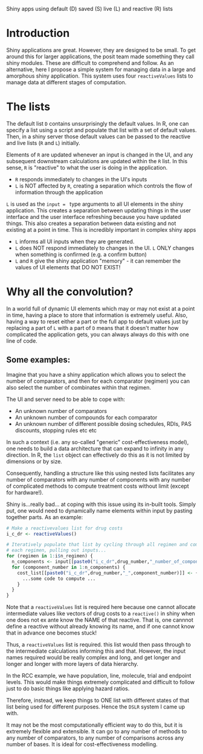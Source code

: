 Shiny apps using default (D) saved (S) live (L) and reactive (R) lists


# Introduction

Shiny applications are great. However, they are designed to be small. To get around
this for larger applications, the posit team made something they call shiny 
modules. These are difficult to comprehend and follow. As an alternative,
here I propose a simple system for managing data in a large and amorphous 
shiny application. This system uses four `reactiveValues` lists to manage
data at different stages of computation.

# The lists

The default list `D` contains unsurprisingly the default values. In R, one can
specify a list using a script and populate that list with a set of default values.
Then, in a shiny server those default values can be passed to the reactive and 
live lists (`R` and `L`) initially. 

Elements of `R` are updated whenever an input is changed in the UI, and any subsequent
downstream calculations are updated within the `R` list. In this sense, `R` is
"reactive" to what the user is doing in the application.   

- `R` responds immediately to changes in the UI's inputs
- `L` is NOT affected by `R`, creating a separation which controls the flow of information through the application



`L` is used as the `input = ` type arguments to all UI elements in the shiny application. This creates a separation between updating things in the user interface and the user interface refreshing because you have updated things. This also creates a separation between data existing and not existing at a point in time. This is incredibly important in complex shiny apps

 - `L` informs all UI inputs when they are generated.
 - `L` does NOT respond immediately to changes in the UI. `L` ONLY changes when something is confirmed (e.g. a confirm button)
 - `L` and `R` give the shiny application "memory" - it can remember the values of UI elements that DO NOT EXIST!
 

# Why all the convolution?

In a world full of dynamic UI elements which may or may not exist at a point
in time, having a place to store that information is extremely useful. Also,
having a way to reset either a part or the full app to default values just
by replacing a part of `L` with a part of `D` means that it doesn't matter how
complicated the application gets, you can always always do this with one line
of code. 


## Some examples:

Imagine that you have a shiny application which allows you to select the number
of comparators, and then for each comparator (regimen) you can also select the number of
combinates within that regimen.

The UI and server need to be able to cope with:

 - An unknown number of comparators
 - An unknown number of compounds for each comparator
 - An unknown number of different possible dosing schedules, RDIs, PAS discounts, stopping rules etc etc
 
In such a context (i.e. any so-called "generic" cost-effectiveness model), one
needs to build a data architecture that can expand to infinity in any direction.
In R, the `list` object can effectively do this as it is not limited by dimensions
or by size.  

Consequently, handling a structure like this using nested lists facilitates any
number of comparators with any number of components with any number of complicated
methods to compute treatment costs without limit (except for hardware!).

Shiny is...really bad... at coping with this issue using its in-built tools. Simply
put, one would need to dynamically name elements within input by pasting together
parts. As an example:


```R
# Make a reactivevalues list for drug costs
i_c_dr <- reactiveValues()

# Iteratively populate that list by cycling through all regimen and components within
# each regimen, pulling out inputs...
for (regimen in 1:i$n_regimen) {
  n_components <- input[[paste0("i_c_dr",drug_number,"_number_of_components")]]
  for (component_number in 1:n_components) {
    cost_list[[paste0("i_c_dr",drug_number,"_",component_number)]] <- {
      ...some code to compute ...
    }
  }
}
```

Note that a `reactiveValues` list is required here because one cannot allocate
intermediate values like vectors of drug costs to a `reactive()` in shiny when
one does not ex ante know the NAME of that reactive. That is, one cannnot define
a reactive without already knowing its name, and if one cannot know that in advance
one becomes stuck!  

Thus, a `reactiveValues` list is required. this list would then pass through to 
the intermediate calculations informing this and that. However, the input names
required would be really complex and long, and get longer and longer and longer
with more layers of data hierarchy.  

In the RCC example, we have population, line, molecule, trial and endpoint levels.
This would make things extremely complicated and difficult to follow just
to do basic things like applying hazard ratios.

Therefore, instead, we keep things to ONE list with different states of that
list being used for different purposes. Hence the `DSLR` system I came up with.

It may not be the most computationally efficient way to do this, but it is extremely
flexible and extensible. It can go to any number of methods to any number of
comparators, to any number of comparisons across any number of bases. It is ideal
for cost-effectiveness modelling.
